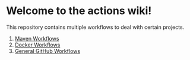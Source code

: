 # Welcome to the actions wiki!
This repository contains multiple workflows to deal with certain projects.

1. [Maven Workflows](Maven-Workflows)
2. [Docker Workflows](Docker-Workflows)
3. [General GitHub Workflows](General-GitHub-Workflows)
